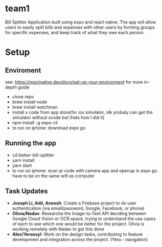 # team1
Bill Splitter Application built using expo and react native. The app will allow users to easily split bills and expenses with other users by forming groups for specific expenses, and keep track of what they owe each person.


# Setup 
## Enviroment
see: https://reactnative.dev/docs/set-up-your-environment for more in-depth guide
* clone repo
* brew install node
* brew install watchman
* install x code from app store(for ios simulator, idk probaly can get the simulator without xcode but thats how I did it)
* npm install -g expo-cli
* to run on iphone: download expo go
## Running the app
* cd better-bill-splitter
* yarn install 
* yarn start
* to run on iphone: scan qr code with camera app and openup in expo go have to be on the same wifi as computer


## Task Updates

- **Joseph Li, Adil, Aneesh**: Create a Firebase project to do user authentication (via email/password, Google, Facebook, or phone)
- **Olivia/Nadav**: Researche the Image-to-Text API deciding between Google Cloud Vision or OCR.space, trying to understand the use cases of each to see which one would be better for the project. Olivia is working remotely with Nadav to get this done
- **Alex/Yerassyl**: Work on the design tasks, contributing to feature development and integration across the project. (Yera - navigation) 
